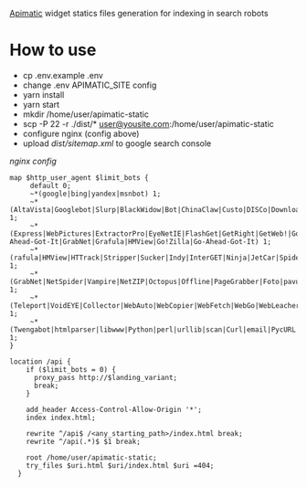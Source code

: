 [Apimatic](https://www.apimatic.io/) widget statics files generation for indexing in search robots

# How to use

- cp .env.example .env
- change .env APIMATIC_SITE config
- yarn install
- yarn start
- mkdir /home/user/apimatic-static
- scp -P 22 -r ./dist/* user@yousite.com:/home/user/apimatic-static
- configure nginx (config above)
- upload *dist/sitemap.xml* to google search console


*nginx config*
```
map $http_user_agent $limit_bots {
     default 0;
     ~*(google|bing|yandex|msnbot) 1;
     ~*(AltaVista|Googlebot|Slurp|BlackWidow|Bot|ChinaClaw|Custo|DISCo|Download|Demon|eCatch|EirGrabber|EmailSiphon|EmailWolf|SuperHTTP|Surfbot|WebWhacker) 1;
     ~*(Express|WebPictures|ExtractorPro|EyeNetIE|FlashGet|GetRight|GetWeb!|Go!Zilla|Go-Ahead-Got-It|GrabNet|Grafula|HMView|Go!Zilla|Go-Ahead-Got-It) 1;
     ~*(rafula|HMView|HTTrack|Stripper|Sucker|Indy|InterGET|Ninja|JetCar|Spider|larbin|LeechFTP|Downloader|tool|Navroad|NearSite|NetAnts|tAkeOut|WWWOFFLE) 1;
     ~*(GrabNet|NetSpider|Vampire|NetZIP|Octopus|Offline|PageGrabber|Foto|pavuk|pcBrowser|RealDownload|ReGet|SiteSnagger|SmartDownload|SuperBot|WebSpider) 1;
     ~*(Teleport|VoidEYE|Collector|WebAuto|WebCopier|WebFetch|WebGo|WebLeacher|WebReaper|WebSauger|eXtractor|Quester|WebStripper|WebZIP|Wget|Widow|Zeus) 1;
     ~*(Twengabot|htmlparser|libwww|Python|perl|urllib|scan|Curl|email|PycURL|Pyth|PyQ|WebCollector|WebCopy|webcraw) 1;
}

location /api {
    if ($limit_bots = 0) {
      proxy_pass http://$landing_variant;
      break;
    }

    add_header Access-Control-Allow-Origin '*';
    index index.html;

    rewrite ^/api$ /<any_starting_path>/index.html break;
    rewrite ^/api(.*)$ $1 break;

    root /home/user/apimatic-static;
    try_files $uri.html $uri/index.html $uri =404;
  }
```
